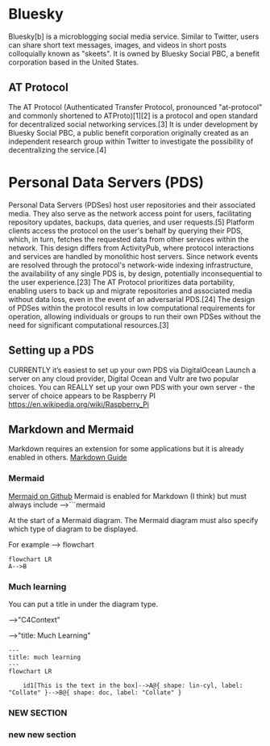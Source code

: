 # Bluesky 
Bluesky[b] is a microblogging social media service. Similar to Twitter, users can share short text messages, images, and videos in short posts colloquially known as "skeets". It is owned by Bluesky Social PBC, a benefit corporation based in the United States.

## AT Protocol
The AT Protocol (Authenticated Transfer Protocol, pronounced "at-protocol" and commonly shortened to ATProto)[1][2] is a protocol and open standard for decentralized social networking services.[3] It is under development by Bluesky Social PBC, a public benefit corporation originally created as an independent research group within Twitter to investigate the possibility of decentralizing the service.[4]

# Personal Data Servers (PDS) #
Personal Data Servers (PDSes) host user repositories and their associated media. They also serve as the network access point for users, facilitating repository updates, backups, data queries, and user requests.[5]
Platform clients access the protocol on the user's behalf by querying their PDS, which, in turn, fetches the requested data from other services within the network. This design differs from ActivityPub, where protocol interactions and services are handled by monolithic host servers. Since network events are resolved through the protocol's network-wide indexing infrastructure, the availability of any single PDS is, by design, potentially inconsequential to the user experience.[23]
The AT Protocol prioritizes data portability, enabling users to back up and migrate repositories and associated media without data loss, even in the event of an adversarial PDS.[24] The design of PDSes within the protocol results in low computational requirements for operation, allowing individuals or groups to run their own PDSes without the need for significant computational resources.[3]

## Setting up a PDS ##
CURRENTLY it’s easiest to set up your own PDS via DigitalOcean 
Launch a server on any cloud provider, Digital Ocean and Vultr are two popular choices.
You can REALLY set up your own PDS with your own server - the server of choice appears to be Raspberry PI 
https://en.wikipedia.org/wiki/Raspberry_Pi

## Markdown and Mermaid
Markdown requires an extension for some applications but it is already enabled in others.
<a href="https://www.markdownguide.org">Markdown Guide</a>
### Mermaid ###
<a href="https://github.com/mermaid-js/mermaid?tab=readme-ov-file">Mermaid on Github</a>
Mermaid is enabled for Markdown (I think) but must always include 
-->```mermaid

At the start of a Mermaid diagram. The Mermaid diagram must also specify which type of diagram to be displayed.

For example --> flowchart

```mermaid
flowchart LR
A-->B

```
### Much learning ###
You can put a title in under the diagram type.

-->"C4Context"

-->"title: Much Learning"

```mermaid
---
title: much learning
---
flowchart LR

    id1[This is the text in the box]-->A@{ shape: lin-cyl, label: "Collate" }-->B@{ shape: doc, label: "Collate" }

```
### NEW SECTION ###


### new new section ###

